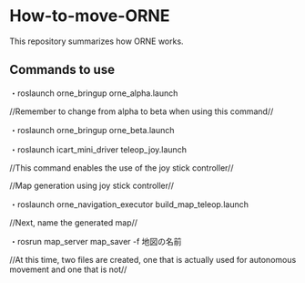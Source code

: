 # How-to-move-ORNE
This repository summarizes how ORNE works.
## Commands to use

 ・roslaunch orne_bringup orne_alpha.launch
 
 //Remember to change from alpha to beta when using this command//
 
 ・roslaunch orne_bringup orne_beta.launch
 
 ・roslaunch icart_mini_driver teleop_joy.launch
 
 //This command enables the use of the joy stick controller//

 //Map generation using joy stick controller//
 
 ・roslaunch orne_navigation_executor build_map_teleop.launch
 
 //Next, name the generated map//
 
 ・rosrun map_server map_saver -f 地図の名前
 
 //At this time, two files are created, one that is actually used for autonomous movement and one that is not//
 
 
 
